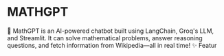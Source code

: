# MATHGPT
🚀 MathGPT is an AI-powered chatbot built using LangChain, Groq's LLM, and Streamlit. It can solve mathematical problems, answer reasoning questions, and fetch information from Wikipedia—all in real time!  ✨ Featur
